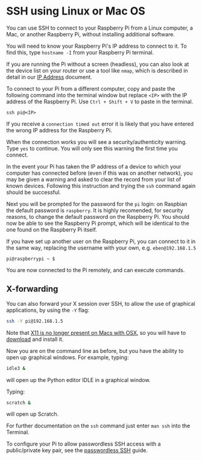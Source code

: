 # SSH using Linux or Mac OS

You can use SSH to connect to your Raspberry Pi from a Linux computer, a Mac, or another Raspberry Pi, without installing additional software.

You will need to know your Raspberry Pi's IP address to connect to it. To find this, type `hostname -I` from your Raspberry Pi terminal.

If you are running the Pi without a screen (headless), you can also look at the device list on your router or use a tool like `nmap`, which is described in detail in our [IP Address](../ip-address.md) document.

To connect to your Pi from a different computer, copy and paste the following command into the terminal window but replace `<IP>` with the IP address of the Raspberry Pi. Use `Ctrl + Shift + V` to paste in the terminal.

```
ssh pi@<IP>
```

If you receive a `connection timed out` error it is likely that you have entered the wrong IP address for the Raspberry Pi.

When the connection works you will see a security/authenticity warning. Type `yes` to continue. You will only see this warning the first time you connect.

In the event your Pi has taken the IP address of a device to which your computer has connected before (even if this was on another network), you may be given a warning and asked to clear the record from your list of known devices. Following this instruction and trying the `ssh` command again should be successful.

Next you will be prompted for the password for the `pi` login: on Raspbian the default password is `raspberry`. It is highly recomended, for security reasons, to change the default password on the Raspberry Pi. You should now be able to see the Raspberry Pi prompt, which will be identical to the one found on the Raspberry Pi itself.

If you have set up another user on the Raspberry Pi, you can connect to it in the same way, replacing the username with your own, e.g. `eben@192.168.1.5`

```
pi@raspberrypi ~ $
```

You are now connected to the Pi remotely, and can execute commands.

## X-forwarding

You can also forward your X session over SSH, to allow the use of graphical applications, by using the `-Y` flag:

```bash
ssh -Y pi@192.168.1.5
```
Note that [X11 is no longer present on Macs with OSX](https://support.apple.com/en-gb/HT201341), so you will have to [download](https://www.xquartz.org/) and install it.

Now you are on the command line as before, but you have the ability to open up graphical windows. For example, typing:

```bash
idle3 &
```

will open up the Python editor IDLE in a graphical window.

Typing:

```bash
scratch &
```

will open up Scratch.

For further documentation on the `ssh` command just enter `man ssh` into the Terminal.

To configure your Pi to allow passwordless SSH access with a public/private key pair, see the [passwordless SSH](passwordless.md) guide.
